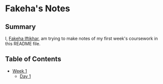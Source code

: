 # Fakeha's Notes

## Summary
I, [Fakeha Iftikhar](https://github.com/Fakeha-38/), am trying to make notes of my first week's coursework in this README file.

## Table of  Contents
- [Week 1](/week-1/)
  - [Day 1](/week-1/day-1/)

